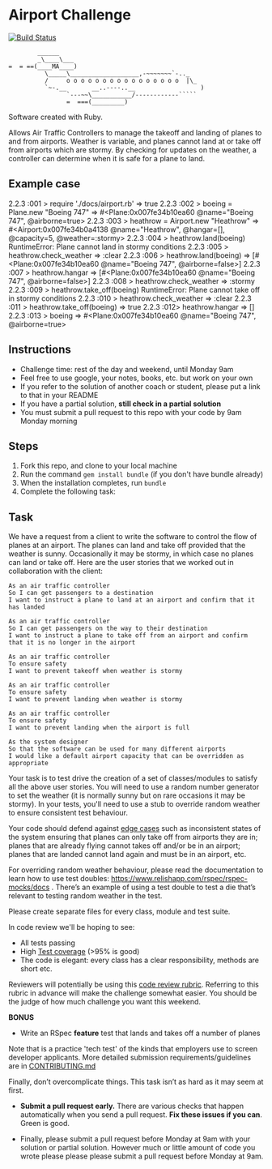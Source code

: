 Airport Challenge
=================
[![Build Status](https://travis-ci.org/makersacademy/airport_challenge.svg?branch=master)](https://travis-ci.org/makersacademy/airport_challenge)

```
        ______
        _\____\___
=  = ==(____MA____)
          \_____\___________________,-~~~~~~~`-.._
          /     o o o o o o o o o o o o o o o o  |\_
          `~-.__       __..----..__                  )
                `---~~\___________/------------`````
                =  ===(_________)

```




Software created with Ruby.

Allows Air Traffic Controllers to manage the takeoff and landing of planes to and from airports. Weather is variable, and planes cannot land at or take off from airports which are stormy. By checking for updates on the weather, a controller can determine when it is safe for a plane to land.

Example case
------------

2.2.3 :001 > require './docs/airport.rb'
 => true
2.2.3 :002 > boeing = Plane.new "Boeing 747"
 => #<Plane:0x007fe34b10ea60 @name="Boeing 747", @airborne=true>
2.2.3 :003 > heathrow = Airport.new "Heathrow"
 => #<Airport:0x007fe34b0a4138 @name="Heathrow", @hangar=[], @capacity=5, @weather=:stormy>
2.2.3 :004 > heathrow.land(boeing)
RuntimeError: Plane cannot land in stormy conditions
2.2.3 :005 > heathrow.check_weather
 => :clear
2.2.3 :006 > heathrow.land(boeing)
 => [#<Plane:0x007fe34b10ea60 @name="Boeing 747", @airborne=false>]
2.2.3 :007 > heathrow.hangar
 => [#<Plane:0x007fe34b10ea60 @name="Boeing 747", @airborne=false>]
 2.2.3 :008 > heathrow.check_weather
 => :stormy
 2.2.3 :009 > heathrow.take_off(boeing)
RuntimeError: Plane cannot take off in stormy conditions
2.2.3 :010 > heathrow.check_weather
 => :clear
2.2.3 :011 > heathrow.take_off(boeing)
 => true
2.2.3 :012> heathrow.hangar
 => []
2.2.3 :013 > boeing
 => #<Plane:0x007fe34b10ea60 @name="Boeing 747", @airborne=true>







Instructions
---------

* Challenge time: rest of the day and weekend, until Monday 9am
* Feel free to use google, your notes, books, etc. but work on your own
* If you refer to the solution of another coach or student, please put a link to that in your README
* If you have a partial solution, **still check in a partial solution**
* You must submit a pull request to this repo with your code by 9am Monday morning

Steps
-------

1. Fork this repo, and clone to your local machine
2. Run the command `gem install bundle` (if you don't have bundle already)
3. When the installation completes, run `bundle`
4. Complete the following task:

Task
-----

We have a request from a client to write the software to control the flow of planes at an airport. The planes can land and take off provided that the weather is sunny. Occasionally it may be stormy, in which case no planes can land or take off.  Here are the user stories that we worked out in collaboration with the client:

```
As an air traffic controller
So I can get passengers to a destination
I want to instruct a plane to land at an airport and confirm that it has landed

As an air traffic controller
So I can get passengers on the way to their destination
I want to instruct a plane to take off from an airport and confirm that it is no longer in the airport

As an air traffic controller
To ensure safety
I want to prevent takeoff when weather is stormy

As an air traffic controller
To ensure safety
I want to prevent landing when weather is stormy

As an air traffic controller
To ensure safety
I want to prevent landing when the airport is full

As the system designer
So that the software can be used for many different airports
I would like a default airport capacity that can be overridden as appropriate
```

Your task is to test drive the creation of a set of classes/modules to satisfy all the above user stories. You will need to use a random number generator to set the weather (it is normally sunny but on rare occasions it may be stormy). In your tests, you'll need to use a stub to override random weather to ensure consistent test behaviour.

Your code should defend against [edge cases](http://programmers.stackexchange.com/questions/125587/what-are-the-difference-between-an-edge-case-a-corner-case-a-base-case-and-a-b) such as inconsistent states of the system ensuring that planes can only take off from airports they are in; planes that are already flying cannot takes off and/or be in an airport; planes that are landed cannot land again and must be in an airport, etc.

For overriding random weather behaviour, please read the documentation to learn how to use test doubles: https://www.relishapp.com/rspec/rspec-mocks/docs . There’s an example of using a test double to test a die that’s relevant to testing random weather in the test.

Please create separate files for every class, module and test suite.

In code review we'll be hoping to see:

* All tests passing
* High [Test coverage](https://github.com/makersacademy/course/blob/master/pills/test_coverage.md) (>95% is good)
* The code is elegant: every class has a clear responsibility, methods are short etc.

Reviewers will potentially be using this [code review rubric](docs/review.md).  Referring to this rubric in advance will make the challenge somewhat easier.  You should be the judge of how much challenge you want this weekend.

**BONUS**

* Write an RSpec **feature** test that lands and takes off a number of planes

Note that is a practice 'tech test' of the kinds that employers use to screen developer applicants.  More detailed submission requirements/guidelines are in [CONTRIBUTING.md](CONTRIBUTING.md)

Finally, don’t overcomplicate things. This task isn’t as hard as it may seem at first.

* **Submit a pull request early.**  There are various checks that happen automatically when you send a pull request.  **Fix these issues if you can**.  Green is good.

* Finally, please submit a pull request before Monday at 9am with your solution or partial solution.  However much or little amount of code you wrote please please please submit a pull request before Monday at 9am.
